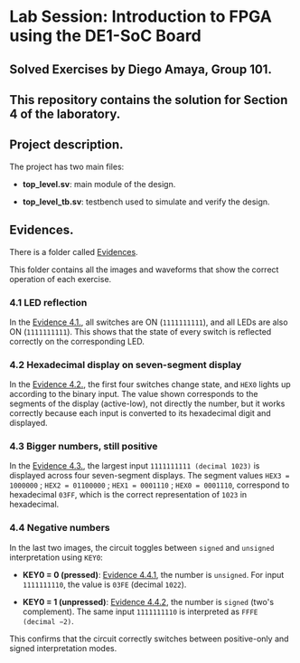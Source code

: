 # Lab Session: Introduction to FPGA using the DE1-SoC Board


## Solved Exercises by Diego Amaya, Group 101.

## This repository contains the solution for Section 4 of the laboratory.

## Project description.

The project has two main files:

- **top_level.sv**: main module of the design.

- **top_level_tb.sv**: testbench used to simulate and verify the design.

## Evidences.

There is a folder called [Evidences](https://github.com/Aeae21/IS614/tree/main/labs/01-fpga/Evidences).

This folder contains all the images and waveforms that show the correct operation of each exercise.

### 4.1 LED reflection

In the [Evidence 4.1.](https://github.com/Aeae21/IS614/blob/main/labs/01-fpga/Evidences/4.1%20LED%20reflection.png), all switches are ON (`1111111111`), and all LEDs are also ON (`1111111111`). This shows that the state of every switch is reflected correctly on the corresponding LED.

### 4.2 Hexadecimal display on seven-segment display

In the [Evidence 4.2.](https://github.com/Aeae21/IS614/blob/main/labs/01-fpga/Evidences/4.2%20Hexadecimal%20display%20on%20seven-segment%20display.png), the first four switches change state, and `HEX0` lights up according to the binary input. The value shown corresponds to the segments of the display (active-low), not directly the number, but it works correctly because each input is converted to its hexadecimal digit and displayed.

### 4.3 Bigger numbers, still positive

In the [Evidence 4.3.](https://github.com/Aeae21/IS614/blob/main/labs/01-fpga/Evidences/4.3%20Bigger%20numbers%2C%20still%20positive.png), the largest input `1111111111 (decimal 1023)` is displayed across four seven-segment displays. The segment values `HEX3 = 1000000` ; `HEX2 = 01100000` ; `HEX1 = 0001110` ; `HEX0 = 0001110`, correspond to hexadecimal `03FF`, which is the correct representation of `1023` in hexadecimal.

### 4.4 Negative numbers

In the last two images, the circuit toggles between `signed` and `unsigned` interpretation using `KEY0`:

- **KEY0 = 0 (pressed)**: [Evidence 4.4.1](https://github.com/Aeae21/IS614/blob/main/labs/01-fpga/Evidences/4.4%20Negative%20numbers%20(Button%20pressed%200).png), the number is `unsigned`. For input `1111111110`, the value is `03FE` (decimal `1022`).

- **KEY0 = 1 (unpressed)**: [Evidence 4.4.2](https://github.com/Aeae21/IS614/blob/main/labs/01-fpga/Evidences/4.4%20Negative%20numbers%20(Button%20unpressed%201).png), the number is `signed` (two's complement). The same input `1111111110` is interpreted as `FFFE (decimal −2)`.

This confirms that the circuit correctly switches between positive-only and signed interpretation modes.
